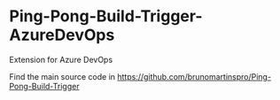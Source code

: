 # Ping-Pong-Build-Trigger-AzureDevOps
Extension for Azure DevOps

Find the main source code in https://github.com/brunomartinspro/Ping-Pong-Build-Trigger
